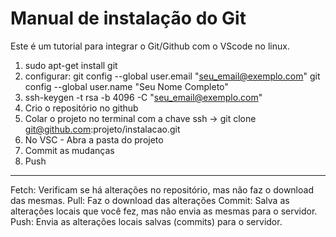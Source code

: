 # Manual de instalação do Git

Este é um tutorial para integrar o Git/Github com o VScode no linux.

1. sudo apt-get install git
2. configurar: git config --global user.email "seu_email@exemplo.com"
               git config --global user.name "Seu Nome Completo"
3. ssh-keygen -t rsa -b 4096 -C "seu_email@exemplo.com"
4. Crio o repositório no github
5. Colar o projeto no terminal com a chave ssh -> git clone git@github.com:projeto/instalacao.git
6. No VSC - Abra a pasta do projeto
7. Commit as mudanças 
8. Push

---------------------------
Fetch: Verificam se há alterações no repositório, mas não faz o download das mesmas.
Pull: Faz o download das alterações
Commit: Salva as alterações locais que você fez, mas não envia as mesmas para o servidor.
Push: Envia as alterações locais salvas (commits) para o servidor.
